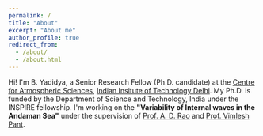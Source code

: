 ```yaml
---
permalink: /
title: "About"
excerpt: "About me"
author_profile: true
redirect_from: 
  - /about/
  - /about.html
---
```


Hi!
I'm B. Yadidya, a Senior Research Fellow (Ph.D. candidate) at the [Centre for Atmospheric Sciences](https://cas.iitd.ac.in/), [Indian Insitute of Technology Delhi](https://home.iitd.ac.in/).
My Ph.D. is funded by the Department of Science and Technology, India under the INSPIRE fellowship. 
I'm working on the **"Variability of Internal waves in the Andaman Sea"** under the supervision of [Prof. A. D. Rao](https://web.iitd.ac.in/~adrao/) and [Prof. Vimlesh Pant](https://web.iitd.ac.in/~vimlesh/).
